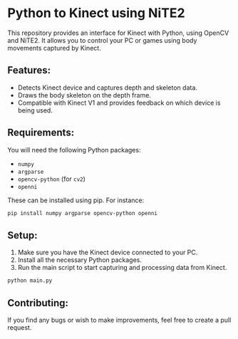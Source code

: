 # Python to Kinect using NiTE2

This repository provides an interface for Kinect with Python, using OpenCV and NiTE2. It allows you to control your PC or games using body movements captured by Kinect.

## Features:
- Detects Kinect device and captures depth and skeleton data.
- Draws the body skeleton on the depth frame.
- Compatible with Kinect V1 and provides feedback on which device is being used.

## Requirements:
You will need the following Python packages:

- `numpy`
- `argparse`
- `opencv-python` (for `cv2`)
- `openni`

These can be installed using pip. For instance:

```bash
pip install numpy argparse opencv-python openni
```

## Setup:
1. Make sure you have the Kinect device connected to your PC.
2. Install all the necessary Python packages.
3. Run the main script to start capturing and processing data from Kinect.

```bash
python main.py
```

## Contributing:
If you find any bugs or wish to make improvements, feel free to create a pull request.